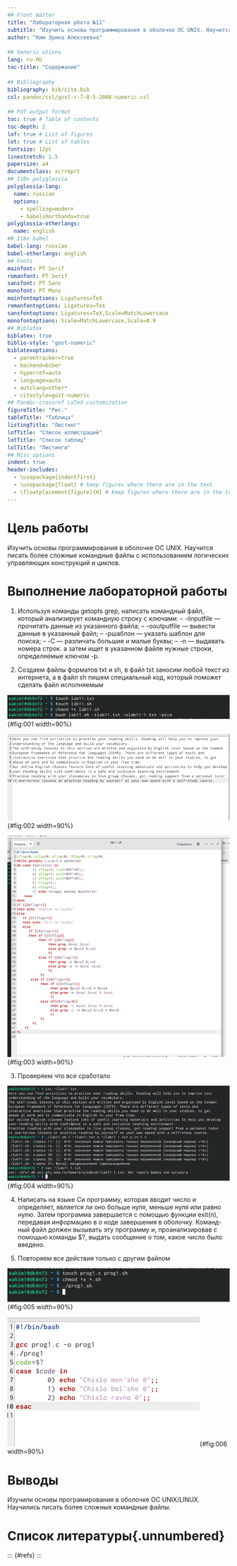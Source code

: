 ```yaml
---
## Front matter
title: "Лабораторная рбота №11"
subtitle: "Изучить основы программирования в оболочке ОС UNIX. Научится писать более сложные командные файлы с использованием логических управляющих конструкций и циклов."
author: "Ким Эрика Алексеевна"

## Generic otions
lang: ru-RU
toc-title: "Содержание"

## Bibliography
bibliography: bib/cite.bib
csl: pandoc/csl/gost-r-7-0-5-2008-numeric.csl

## Pdf output format
toc: true # Table of contents
toc-depth: 2
lof: true # List of figures
lot: true # List of tables
fontsize: 12pt
linestretch: 1.5
papersize: a4
documentclass: scrreprt
## I18n polyglossia
polyglossia-lang:
  name: russian
  options:
	- spelling=modern
	- babelshorthands=true
polyglossia-otherlangs:
  name: english
## I18n babel
babel-lang: russian
babel-otherlangs: english
## Fonts
mainfont: PT Serif
romanfont: PT Serif
sansfont: PT Sans
monofont: PT Mono
mainfontoptions: Ligatures=TeX
romanfontoptions: Ligatures=TeX
sansfontoptions: Ligatures=TeX,Scale=MatchLowercase
monofontoptions: Scale=MatchLowercase,Scale=0.9
## Biblatex
biblatex: true
biblio-style: "gost-numeric"
biblatexoptions:
  - parentracker=true
  - backend=biber
  - hyperref=auto
  - language=auto
  - autolang=other*
  - citestyle=gost-numeric
## Pandoc-crossref LaTeX customization
figureTitle: "Рис."
tableTitle: "Таблица"
listingTitle: "Листинг"
lofTitle: "Список иллюстраций"
lotTitle: "Список таблиц"
lolTitle: "Листинги"
## Misc options
indent: true
header-includes:
  - \usepackage{indentfirst}
  - \usepackage{float} # keep figures where there are in the text
  - \floatplacement{figure}{H} # keep figures where there are in the text
---
```


# Цель работы


Изучить основы программирования в оболочке ОС UNIX. Научится писать более сложные командные файлы с использованием логических управляющих конструкций и циклов.


# Выполнение лабораторной работы


1. Используя команды getopts grep, написать командный файл, который анализирует
командную строку с ключами:
– -iinputfile — прочитать данные из указанного файла;
– -ooutputfile — вывести данные в указанный файл;
– -pшаблон — указать шаблон для поиска;
– -C — различать большие и малые буквы;
– -n — выдавать номера строк.
а затем ищет в указанном файле нужные строки, определяемые ключом -p.

2. Создаем файлы форматов txt и sh, в файл txt заносим любой текст из интернета, а в файл sh пишем специальный код, который поможет сделать файл исполняемым

![...](image/1.png){#fig:001 width=90%}

![...](image/2.png){#fig:002 width=90%}

![...](image/3.png){#fig:003 width=90%}

3. Проверяем что все сработало
 
![...](image/4.png){#fig:004 width=90%}

4. Написать на языке Си программу, которая вводит число и определяет, является ли оно
больше нуля, меньше нуля или равно нулю. Затем программа завершается с помощью
функции exit(n), передавая информацию в о коде завершения в оболочку. Команд-
ный файл должен вызывать эту программу и, проанализировав с помощью команды
$?, выдать сообщение о том, какое число было введено.

5. Повторяем все действия только с другим файлом

![...](image/5.png){#fig:005 width=90%}

![...](image/6.png){#fig:006 width=90%}

# Выводы

Изучили основы програмирования в оболочке ОС UNIX/LINUX. Научились писать более сложные командные файлы.

# Список литературы{.unnumbered}

::: {#refs}
:::
